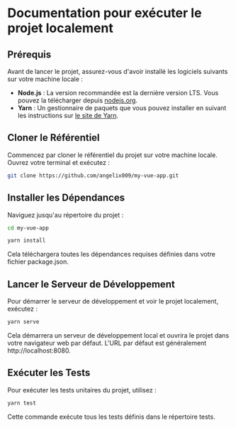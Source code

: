# Documentation pour exécuter le projet localement

## Prérequis

Avant de lancer le projet, assurez-vous d'avoir installé les logiciels suivants sur votre machine locale :

- **Node.js** : La version recommandée est la dernière version LTS. Vous pouvez la télécharger depuis [nodejs.org](https://nodejs.org/).
- **Yarn** : Un gestionnaire de paquets que vous pouvez installer en suivant les instructions sur [le site de Yarn](https://classic.yarnpkg.com/en/docs/install/).

## Cloner le Référentiel

Commencez par cloner le référentiel du projet sur votre machine locale. Ouvrez votre terminal et exécutez :

```sh
git clone https://github.com/angelix009/my-vue-app.git
```
## Installer les Dépendances

Naviguez jusqu'au répertoire du projet :

```sh
cd my-vue-app

```
```sh
yarn install

```

Cela téléchargera toutes les dépendances requises définies dans votre fichier package.json.

## Lancer le Serveur de Développement
Pour démarrer le serveur de développement et voir le projet localement, exécutez :
```sh
yarn serve

```

Cela démarrera un serveur de développement local et ouvrira le projet dans votre navigateur web par défaut. L'URL par défaut est généralement http://localhost:8080.

## Exécuter les Tests

Pour exécuter les tests unitaires du projet, utilisez :

```sh
yarn test

```

Cette commande exécute tous les tests définis dans le répertoire tests. 


